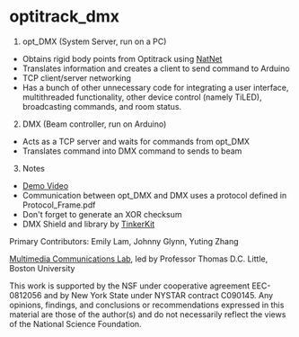 # optitrack_dmx

1. opt_DMX (System Server, run on a PC)
  * Obtains rigid body points from Optitrack using [NatNet](http://www.optitrack.com/products/natnet-sdk/)
  * Translates information and creates a client to send command to Arduino
  * TCP client/server networking
  * Has a bunch of other unnecessary code for integrating a user interface, multithreaded functionality, other device control (namely TiLED), broadcasting commands, and room status.

2. DMX (Beam controller, run on Arduino)
  * Acts as a TCP server and waits for commands from opt_DMX
  * Translates command into DMX command to sends to beam

3. Notes
  * [Demo Video](https://drive.google.com/file/d/0B-AcdukVhfIFREg1MzhXZ192SGs/view?usp=sharing)
  * Communication between opt_DMX and DMX uses a protocol defined in Protocol_Frame.pdf
  * Don't forget to generate an XOR checksum
  * DMX Shield and library by [TinkerKit](https://github.com/TinkerKit/DmxMaster)

Primary Contributors: Emily Lam, Johnny Glynn, Yuting Zhang

[Multimedia Communications Lab](http://hulk.bu.edu), led by Professor Thomas D.C. Little, Boston University

This work is supported by the NSF under cooperative agreement EEC-0812056 and by New York State under NYSTAR contract C090145. Any opinions, findings, and conclusions or recommendations expressed in this material are those of the author(s) and do not necessarily reflect the views of the National Science Foundation.
